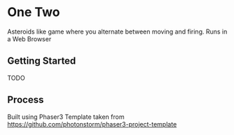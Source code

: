 # One Two
Asteroids like game where you alternate between moving and firing.
Runs in a Web Browser

## Getting Started
TODO

## Process
Built using Phaser3
Template taken from https://github.com/photonstorm/phaser3-project-template